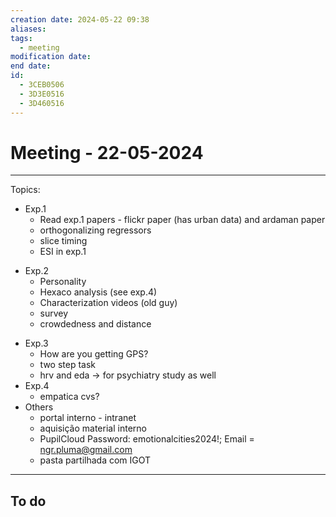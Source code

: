 ```yaml
---
creation date: 2024-05-22 09:38
aliases: 
tags:
  - meeting
modification date: 
end date: 
id:
  - 3CEB0506
  - 3D3E0516
  - 3D460516
---
```

# Meeting - 22-05-2024
---
Topics:
+ Exp.1
	- Read exp.1 papers - flickr paper (has urban data) and ardaman paper
	- orthogonalizing regressors
	- slice timing
	- ESI in exp.1
- Exp.2
	- Personality 
	- Hexaco analysis (see exp.4)
	- Characterization videos (old guy)
	- survey
	- crowdedness and distance
+ Exp.3
	+ How are you getting GPS?
	+ two step task
	+ hrv and eda -> for psychiatry study as well
+ Exp.4
	+ empatica cvs?
+ Others
	+ portal interno - intranet
	+ aquisição material interno
	+ PupilCloud Password: emotionalcities2024!; Email = ngr.pluma@gmail.com
	+ pasta partilhada com IGOT
---
## To do


